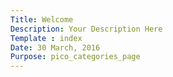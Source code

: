 ```yaml
---
Title: Welcome
Description: Your Description Here
Template : index
Date: 30 March, 2016
Purpose: pico_categories_page
---
```

